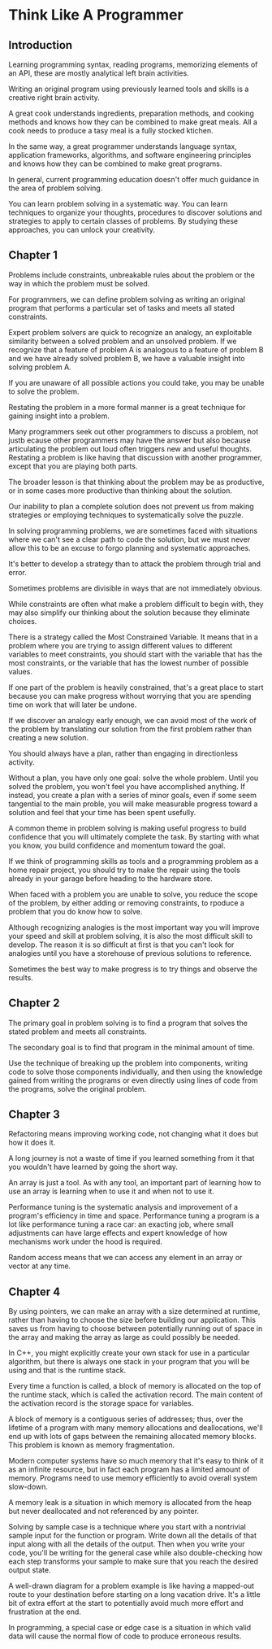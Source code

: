 # Think Like A Programmer

## Introduction

Learning programming syntax, reading programs, memorizing elements of an API, these are mostly analytical left brain activities.

Writing an original program using previously learned tools and skills is a creative right brain activity.

A great cook understands ingredients, preparation methods, and cooking methods and knows how they can be combined to make great meals. All a cook needs to produce a tasy meal is a fully stocked ktichen.

In the same way, a great programmer understands language syntax, application frameworks, algorithms, and software engineering principles and knows how they can be combined to make great programs.

In general, current programming education doesn't offer much guidance in the area of problem solving.

You can learn problem solving in a systematic way. You can learn techniques to organize your thoughts, procedures to discover solutions and strategies to apply to certain classes of problems. By studying these approaches, you can unlock your creativity.

## Chapter 1

Problems include constraints, unbreakable rules about the problem or the way in which the problem must be solved.

For programmers, we can define problem solving as writing an original program that performs a particular set of tasks and meets all stated constraints.

Expert problem solvers are quick to recognize an analogy, an exploitable similarity between a solved problem and an unsolved problem. If we recognize that a feature of problem A is analogous to a feature of problem B and we have already solved problem B, we have a valuable insight into solving problem A.

If you are unaware of all possible actions you could take, you may be unable to solve the problem.

Restating the problem in a more formal manner is a great technique for gaining insight into a problem.

Many programmers seek out other programmers to discuss a problem, not justb ecause other programmers may have the answer but also because articulating the problem out loud often triggers new and useful thoughts. Restating a problem is like having that discussion with another programmer, except that you are playing both parts.

The broader lesson is that thinking about the problem may be as productive, or in some cases more productive than thinking about the solution.

Our inability to plan a complete solution does not prevent us from making strategies or employing techniques to systematically solve the puzzle.

In solving programming problems, we are sometimes faced with situations where we can't see a clear path to code the solution, but we must never allow this to be an excuse to forgo planning and systematic approaches.

It's better to develop a strategy than to attack the problem through trial and error.

Sometimes problems are divisible in ways that are not immediately obvious.

While constraints are often what make a problem difficult to begin with, they may also simplify our thinking about the solution because they eliminate choices.

There is a strategy called the Most Constrained Variable. It means that in a problem where you are trying to assign different values to different variables to meet constraints, you should start with the variable that has the most constraints, or the variable that has the lowest number of possible values.

If one part of the problem is heavily constrained, that's a great place to start because you can make progress without worrying that you are spending time on work that will later be undone.

If we discover an analogy early enough, we can avoid most of the work of the problem by translating our solution from the first problem rather than creating a new solution.

You should always have a plan, rather than engaging in directionless activity.

Without a plan, you have only one goal: solve the whole problem. Until you solved the problem, you won't feel you have accomplished anything. If instead, you create a plan with a series of minor goals, even if some seem tangential to the main proble, you will make measurable progress toward a solution and feel that your time has been spent usefully. 

A common theme in problem solving is making useful progress to build confidence that you will ultimately complete the task. By starting with what you know, you build confidence and momentum toward the goal.

If we think of programming skills as tools and a programming problem as a home repair project, you should try to make the repair using the tools already in your garage before heading to the hardware store.

When faced with a problem you are unable to solve, you reduce the scope of the problem, by either adding or removing constraints, to rpoduce a problem that you do know how to solve.

Although recognizing analogies is the most important way you will improve your speed and skill at problem solving, it is also the most difficult skill to develop. The reason it is so difficult at first is that you can't look for analogies until you have a storehouse of previous solutions to reference.

Sometimes the best way to make progress is to try things and observe the results.

## Chapter 2

The primary goal in problem solving is to find a program that solves the stated problem and meets all constraints.

The secondary goal is to find that program in the minimal amount of time.

Use the technique of breaking up the problem into components, writing code to solve those components individually, and then using the knowledge gained from writing the programs or even directly using lines of code from the programs, solve the original problem.

## Chapter 3

Refactoring means improving working code, not changing what it does but how it does it.

A long journey is not a waste of time if you learned something from it that you wouldn't have learned by going the short way.

An array is just a tool. As with any tool, an important part of learning how to use an array is learning when to use it and when not to use it.

Performance tuning is the systematic analysis and improvement of a program's efficiency in time and space. Performance tuning a program is a lot like performance tuning a race car: an exacting job, where small adjustments can have large effects and expert knowledge of how mechanisms work under the hood is required.

Random access means that we can access any element in an array or vector at any time.

## Chapter 4

By using pointers, we can make an array with a size determined at runtime, rather than having to choose the size before building our application. This saves us from having to choose between potentially running out of space in the array and making the array as large as could possibly be needed.

In C++, you might explicitly create your own stack for use in a particular algorithm, but there is always one stack in your program that you will be using and that is the runtime stack.

Every time a function is called, a block of memory is allocated on the top of the runtime stack, which is called the activation record. The main content of the activation record is the storage space for variables. 

A block of memory is a contiguous series of addresses; thus, over the lifetime of a program with many memory allocations and deallocations, we'll end up with lots of gaps between the remaining allocated memory blocks. This problem is known as memory fragmentation.

Modern computer systems have so much memory that it's easy to think of it as an infinite resource, but in fact each program has a limited amount of memory. Programs need to use memory efficiently to avoid overall system slow-down.

A memory leak is a situation in which memory is allocated from the heap but never deallocated and not referenced by any pointer.

Solving by sample case is a technique where you start with a nontrivial sample input for the function or program. Write down all the details of that input along with all the details of the output. Then when you write your code, you'll be writing for the general case while also double-checking how each step transforms your sample to make sure that you reach the desired output state. 

A well-drawn diagram for a problem example is like having a mapped-out route to your destination before starting on a long vacation drive. It's a little bit of extra effort at the start to potentially avoid much more effort and frustration at the end.

In programming, a special case or edge case is a situation in which valid data will cause the normal flow of code to produce erroneous results.

